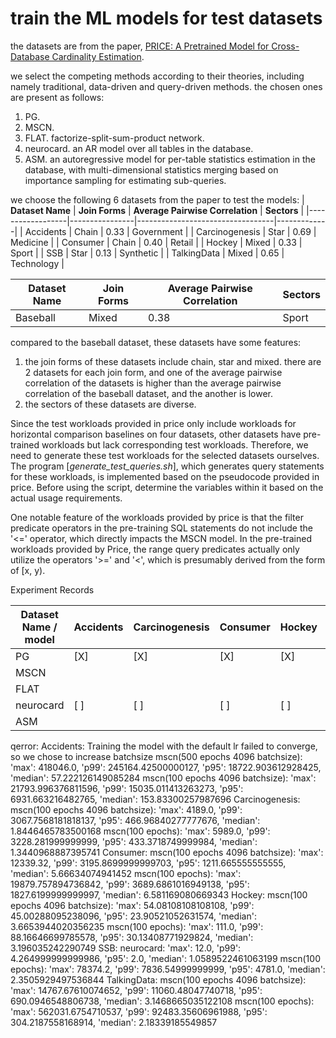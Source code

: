 # train the ML models for test datasets

the datasets are from the paper, [PRICE: A Pretrained Model for Cross-Database
 Cardinality Estimation](https://arxiv.org/abs/2406.01027). 

we select the competing methods according to their theories, including namely traditional, data-driven and query-driven methods. the chosen ones are present as follows: 
1. PG.
2. MSCN.
3. FLAT. factorize-split-sum-product network.
4. neurocard. an AR model over all tables in the database.
5. ASM. an autoregressive model for per-table  statistics estimation in the database, with multi-dimensional statistics merging based on importance sampling for estimating sub-queries.

we choose the following 6 datasets from the paper to test the models: 
| **Dataset Name** | **Join Forms** | **Average Pairwise Correlation** | **Sectors** |
|------------------|----------------|----------------------------------|-------------|
| Accidents | Chain | 0.33 | Government |
| Carcinogenesis | Star | 0.69 | Medicine |
| Consumer | Chain | 0.40 | Retail |
| Hockey | Mixed | 0.33 | Sport |
| SSB | Star | 0.13 | Synthetic |
| TalkingData | Mixed | 0.65 | Technology |

| **Dataset Name** | **Join Forms** | **Average Pairwise Correlation** | **Sectors** |
|------------------|----------------|----------------------------------|-------------|
| Baseball | Mixed | 0.38 | Sport |

compared to the baseball dataset, these datasets have some features: 
1. the join forms of these datasets include chain, star and mixed. there are 2 datasets for each join form, and one of the average pairwise correlation of the datasets is higher than the average pairwise correlation of the baseball dataset, and the another is lower.
2. the sectors of these datasets are diverse.

Since the test workloads provided in price only include workloads for horizontal comparison baselines on four datasets, other datasets have pre-trained workloads but lack corresponding test workloads. Therefore, we need to generate these test workloads for the selected datasets ourselves. The program [*generate_test_queries.sh*], which generates query statements for these workloads, is implemented based on the pseudocode provided in price. Before using the script, determine the variables within it based on the actual usage requirements.

One notable feature of the workloads provided by price is that the filter predicate operators in the pre-training SQL statements do not include the '<=' operator, which directly impacts the MSCN model. In the pre-trained workloads provided by Price, the range query predicates actually only utilize the operators '>=' and '<', which is presumably derived from the form of [x, y).

Experiment Records

| **Dataset Name / model** | Accidents | Carcinogenesis | Consumer | Hockey | SSB | TalkingData |
|--------------------------|-----------|----------------|----------|--------|-----|-------------|
| PG | [X] | [X] | [X] | [X] | [X] | [X] |
| MSCN |   |   |   |   |   |   |
| FLAT |   |   |   |   |   |   |
| neurocard | [ ] | [ ] | [ ] | [ ] | [ ] | [ ] |
| ASM |   |   |   |   |   |   |

qerror:
    Accidents:
        Training the model with the default lr failed to converge, so we chose to increase batchsize
        mscn(500 epochs 4096 batchsize): 'max': 418046.0, 'p99': 245164.42500000127, 'p95': 18722.903612928425, 'median': 57.222126149085284
        mscn(100 epochs 4096 batchsize): 'max': 21793.996376811596, 'p99': 15035.011413263273, 'p95': 6931.663216482765, 'median': 153.83300257987696
    Carcinogenesis:
        mscn(100 epochs 4096 batchsize): 'max': 4189.0, 'p99': 3067.7568181818137, 'p95': 466.96840277777676, 'median': 1.8446465783500168
        mscn(100 epochs): 'max': 5989.0, 'p99': 3228.281999999999, 'p95': 433.3718749999984, 'median': 1.3440968887395741
    Consumer:
        mscn(100 epochs 4096 batchsize): 'max': 12339.32, 'p99': 3195.8699999999703, 'p95': 1211.665555555555, 'median': 5.66634074941452
        mscn(100 epochs): 'max': 19879.757894736842, 'p99': 3689.6861016949138, 'p95': 1827.6199999999997, 'median': 6.581169080669343
    Hockey:
        mscn(100 epochs 4096 batchsize): 'max': 54.08108108108108, 'p99': 45.00288095238096, 'p95': 23.90521052631574, 'median': 3.6653944020356235
        mscn(100 epochs): 'max': 111.0, 'p99': 88.16646699785578, 'p95': 30.13408771929824, 'median': 3.196035242290749
    SSB:
        neurocard: 'max': 12.0, 'p99': 4.264999999999986, 'p95': 2.0, 'median': 1.0589522461063199
        mscn(100 epochs): 'max': 78374.2, 'p99': 7836.54999999999, 'p95': 4781.0, 'median': 2.3505929497536844
    TalkingData:
        mscn(100 epochs 4096 batchsize): 'max': 14767.67610074652, 'p99': 11060.48047740718, 'p95': 690.0946548806738, 'median': 3.1468665035122108
        mscn(100 epochs): 'max': 562031.6754710537, 'p99': 92483.35606961988, 'p95': 304.2187558168914, 'median': 2.18339185549857